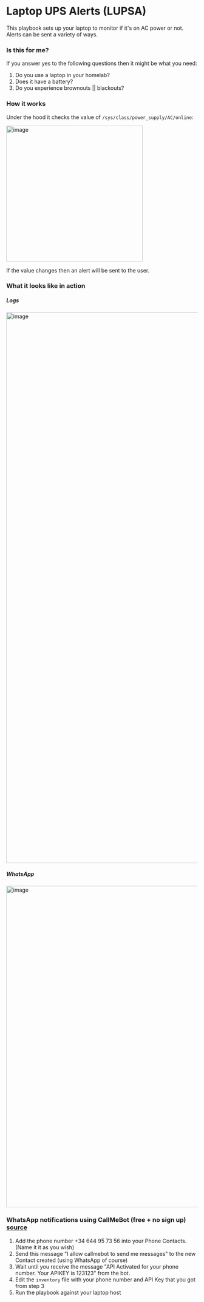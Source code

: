 # Laptop UPS Alerts (LUPSA)

This playbook sets up your laptop to monitor if it's on AC power or not. Alerts can be sent a variety of ways.

### Is this for me?
If you answer yes to the following questions then it might be what you need:
1. Do you use a laptop in your homelab?
2. Does it have a battery?
3. Do you experience brownouts || blackouts?


### How it works
Under the hood it checks the value of `/sys/class/power_supply/AC/online`:

<img width="359" alt="image" src="https://github.com/hedche/ansible-laptop-ups-alerts/assets/64991745/a10f6f6c-7fa4-4d4b-a533-880675b20ac1">

If the value changes then an alert will be sent to the user.

### What it looks like in action
##### Logs
<img width="1452" alt="image" src="https://github.com/hedche/ansible-laptop-ups-alerts/assets/64991745/67b9f605-85b5-4ffa-a40d-6f7b351403e8">

##### WhatsApp
<img width="847" alt="image" src="https://github.com/hedche/ansible-laptop-ups-alerts/assets/64991745/e942ae9a-27d0-4619-9e23-193c9b2dbac7">


### WhatsApp notifications using CallMeBot (free + no sign up) [source](https://www.callmebot.com/blog/free-api-whatsapp-messages/)
1. Add the phone number +34 644 95 73 56 into your Phone Contacts. (Name it it as you wish)
2. Send this message "I allow callmebot to send me messages" to the new Contact created (using WhatsApp of course)
3. Wait until you receive the message "API Activated for your phone number. Your APIKEY is 123123" from the bot.
4. Edit the `inventory` file with your phone number and API Key that you got from step 3
5. Run the playbook against your laptop host
